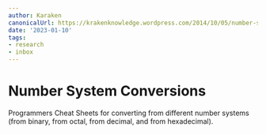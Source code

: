 ```yaml
---
author: Karaken
canonicalUrl: https://krakenknowledge.wordpress.com/2014/10/05/number-system-conversions/
date: '2023-01-10'
tags:
- research
- inbox
---
```


# Number System Conversions

Programmers Cheat Sheets for converting from different number systems (from binary, from octal, from decimal, and from hexadecimal).